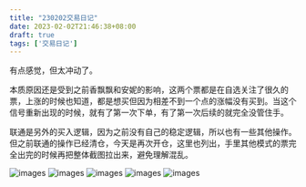 ```yaml
---
title: "230202交易日记"
date: 2023-02-02T21:46:38+08:00
draft: true
tags: ['交易日记']
---
```


有点感觉，但太冲动了。

本质原因还是受到之前香飘飘和安妮的影响，这两个票都是在自选关注了很久的票，上涨的时候也知道，都是想买但因为相差不到一个点的涨幅没有买到。当这个信号重新出现的时候，就有了第一次下单，有了第一次后续的就完全没管住手。

联通是另外的买入逻辑，因为之前没有自己的稳定逻辑，所以也有一些其他操作。但之前联通的操作已经清仓，今天是再次开仓，这里也列出，手里其他模式的票完全出完的时候再把整体截图拉出来，避免理解混乱。

![images](/images/230202/IMG_1360.jpg)
![images](/images/230202/IMG_1361.jpg)
![images](/images/230202/IMG_1362.jpg)
![images](/images/230202/IMG_1363.jpg)
![images](/images/230202/IMG_1364.jpg)